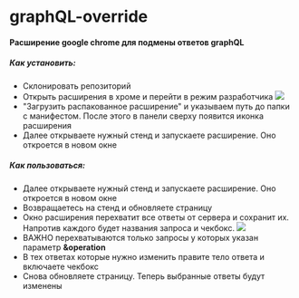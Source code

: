# graphQL-override
#### Расширение google chrome для подмены ответов graphQL



##### Как установить:

- Склонировать репозиторий
- Открыть расширения в хроме и перейти в режим разработчика ![](https://i.ibb.co/5WpLf0h/2023-09-14-17-35-18.jpg)
- "Загрузить распакованное расширение" и указываем путь до папки с манифестом. После этого в панели сверху появится иконка расширения
- Далее открываете нужный стенд и запускаете расширение. Оно откроется в новом окне

##### Как пользоваться:

- Далее открываете нужный стенд и запускаете расширение. Оно откроется в новом окне
- Возвращаетесь на стенд и обновляете страницу
- Окно расширения перехватит все ответы от сервера и сохранит их. Напротив каждого будет названия запроса и чекбокс. ![](https://i.ibb.co/djvXfv3/2023-09-14-17-49-56.jpg)
- ВАЖНО перехватываются только запросы у которых указан параметр **&operation**
- В тех ответах которые нужно изменить правите тело ответа и включаете чекбокс
- Снова обновляете страницу. Теперь выбранные ответы будут изменены
